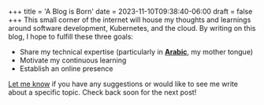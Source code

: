 +++
title = 'A Blog is Born'
date = 2023-11-10T09:38:40-06:00
draft = false
+++
This small corner of the internet will house my thoughts and learnings around software development, Kubernetes, and the cloud. By writing on this blog, I hope to fulfill these three goals:

- Share my technical expertise (particularly in **[Arabic](https://simple.wikipedia.org/wiki/Arabic_language)**, my mother tongue)
- Motivate my continuous learning
- Establish an online presence

[Let me know](mailto:ali@dowair.com) if you have any suggestions or would like to see me write about a specific topic. Check back soon for the next post!